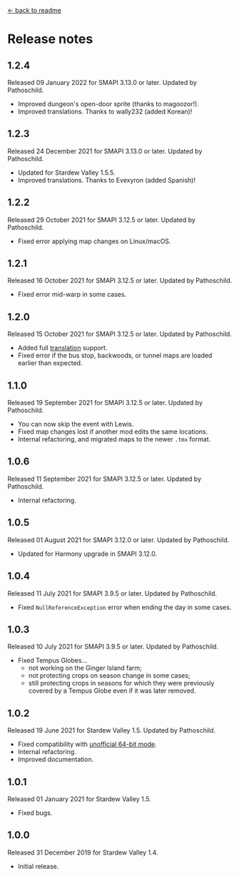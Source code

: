 ﻿﻿[← back to readme](README.md)

# Release notes
## 1.2.4
Released 09 January 2022 for SMAPI 3.13.0 or later. Updated by Pathoschild.

* Improved dungeon's open-door sprite (thanks to magoozor!).
* Improved translations. Thanks to wally232 (added Korean)!

## 1.2.3
Released 24 December 2021 for SMAPI 3.13.0 or later. Updated by Pathoschild.

* Updated for Stardew Valley 1.5.5.
* Improved translations. Thanks to Evexyron (added Spanish)!

## 1.2.2
Released 29 October 2021 for SMAPI 3.12.5 or later. Updated by Pathoschild.

* Fixed error applying map changes on Linux/macOS.

## 1.2.1
Released 16 October 2021 for SMAPI 3.12.5 or later. Updated by Pathoschild.

* Fixed error mid-warp in some cases.

## 1.2.0
Released 15 October 2021 for SMAPI 3.12.5 or later. Updated by Pathoschild.

* Added full [translation](https://stardewvalleywiki.com/Modding:Translations) support.
* Fixed error if the bus stop, backwoods, or tunnel maps are loaded earlier than expected.

## 1.1.0
Released 19 September 2021 for SMAPI 3.12.5 or later. Updated by Pathoschild.

* You can now skip the event with Lewis.
* Fixed map changes lost if another mod edits the same locations.
* Internal refactoring, and migrated maps to the newer `.tmx` format.

## 1.0.6
Released 11 September 2021 for SMAPI 3.12.5 or later. Updated by Pathoschild.

* Internal refactoring.

## 1.0.5
Released 01 August 2021 for SMAPI 3.12.0 or later. Updated by Pathoschild.

* Updated for Harmony upgrade in SMAPI 3.12.0.

## 1.0.4
Released 11 July 2021 for SMAPI 3.9.5 or later. Updated by Pathoschild.

* Fixed `NullReferenceException` error when ending the day in some cases.

## 1.0.3
Released 10 July 2021 for SMAPI 3.9.5 or later. Updated by Pathoschild.

* Fixed Tempus Globes...
  * not working on the Ginger Island farm;
  * not protecting crops on season change in some cases;
  * still protecting crops in seasons for which they were previously covered by a Tempus Globe even if it was later removed.

## 1.0.2
Released 19 June 2021 for Stardew Valley 1.5. Updated by Pathoschild.

* Fixed compatibility with [unofficial 64-bit mode](https://stardewvalleywiki.com/Modding:Migrate_to_64-bit_on_Windows).
* Internal refactoring.
* Improved documentation.

## 1.0.1
Released 01 January 2021 for Stardew Valley 1.5.

* Fixed bugs.

## 1.0.0
Released 31 December 2019 for Stardew Valley 1.4.

* Initial release.
